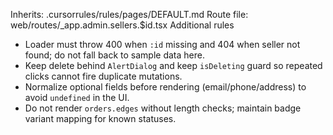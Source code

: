 Inherits: .cursorrules/rules/pages/DEFAULT.md
Route file: web/routes/_app.admin.sellers.$id.tsx
Additional rules
- Loader must throw 400 when `:id` missing and 404 when seller not found; do not fall back to sample data here.
- Keep delete behind `AlertDialog` and keep `isDeleting` guard so repeated clicks cannot fire duplicate mutations.
- Normalize optional fields before rendering (email/phone/address) to avoid `undefined` in the UI.
- Do not render `orders.edges` without length checks; maintain badge variant mapping for known statuses.
